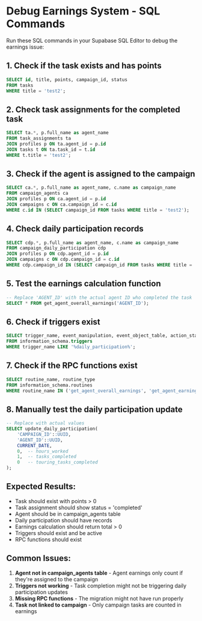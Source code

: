 # Debug Earnings System - SQL Commands

Run these SQL commands in your Supabase SQL Editor to debug the earnings issue:

## 1. Check if the task exists and has points
```sql
SELECT id, title, points, campaign_id, status 
FROM tasks 
WHERE title = 'test2';
```

## 2. Check task assignments for the completed task
```sql
SELECT ta.*, p.full_name as agent_name
FROM task_assignments ta
JOIN profiles p ON ta.agent_id = p.id
JOIN tasks t ON ta.task_id = t.id
WHERE t.title = 'test2';
```

## 3. Check if the agent is assigned to the campaign
```sql
SELECT ca.*, p.full_name as agent_name, c.name as campaign_name
FROM campaign_agents ca
JOIN profiles p ON ca.agent_id = p.id
JOIN campaigns c ON ca.campaign_id = c.id
WHERE c.id IN (SELECT campaign_id FROM tasks WHERE title = 'test2');
```

## 4. Check daily participation records
```sql
SELECT cdp.*, p.full_name as agent_name, c.name as campaign_name
FROM campaign_daily_participation cdp
JOIN profiles p ON cdp.agent_id = p.id
JOIN campaigns c ON cdp.campaign_id = c.id
WHERE cdp.campaign_id IN (SELECT campaign_id FROM tasks WHERE title = 'test2');
```

## 5. Test the earnings calculation function
```sql
-- Replace 'AGENT_ID' with the actual agent ID who completed the task
SELECT * FROM get_agent_overall_earnings('AGENT_ID');
```

## 6. Check if triggers exist
```sql
SELECT trigger_name, event_manipulation, event_object_table, action_statement
FROM information_schema.triggers 
WHERE trigger_name LIKE '%daily_participation%';
```

## 7. Check if the RPC functions exist
```sql
SELECT routine_name, routine_type 
FROM information_schema.routines 
WHERE routine_name IN ('get_agent_overall_earnings', 'get_agent_earnings_for_campaign', 'update_daily_participation');
```

## 8. Manually test the daily participation update
```sql
-- Replace with actual values
SELECT update_daily_participation(
    'CAMPAIGN_ID'::UUID,
    'AGENT_ID'::UUID,
    CURRENT_DATE,
    0,  -- hours_worked
    1,  -- tasks_completed
    0   -- touring_tasks_completed
);
```

## Expected Results:
- Task should exist with points > 0
- Task assignment should show status = 'completed'
- Agent should be in campaign_agents table
- Daily participation should have records
- Earnings calculation should return total > 0
- Triggers should exist and be active
- RPC functions should exist

## Common Issues:
1. **Agent not in campaign_agents table** - Agent earnings only count if they're assigned to the campaign
2. **Triggers not working** - Task completion might not be triggering daily participation updates
3. **Missing RPC functions** - The migration might not have run properly
4. **Task not linked to campaign** - Only campaign tasks are counted in earnings
